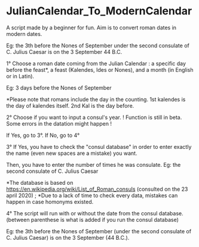 # JulianCalendar_To_ModernCalendar
A script made by a beginner for fun. Aim is to convert roman dates in modern dates.

Eg: the 3th before the Nones of September under the second consulate of C. Julius Caesar is on the 3 September 44 B.C.

1° Choose a roman date coming from the Julian Calendar : a specific day before the feast*, a feast (Kalendes, Ides or Nones), and a month (in English or in Latin).

Eg: 3 days before the Nones of September

*Please note that romans include the day in the counting. 1st kalendes is the day of kalendes itself. 2nd Kal is the day before.

2° Choose if you want to input a consul's year. ! Function is still in beta. Some errors in the datation might happen !

If Yes, go to 3°.
If No, go to 4°

3° If Yes, you have to check the "consul database" in order to enter exactly the name (even new spaces are a mistake) you want. 

Then, you have to enter the number of times he was consulate.
Eg: the second consulate of C. Julius Caesar

*The database is based on https://en.wikipedia.org/wiki/List_of_Roman_consuls (consulted on the 23 april 2020) ; 
*Due to a lack of time to check every data, mistakes can happen in case homonyms existed. 

4° The script will run with or without the date from the consul database. (between parenthese is what is added if you run the consul database)

Eg: the 3th before the Nones of September (under the second consulate of C. Julius Caesar) is on the 3 September (44 B.C.).
